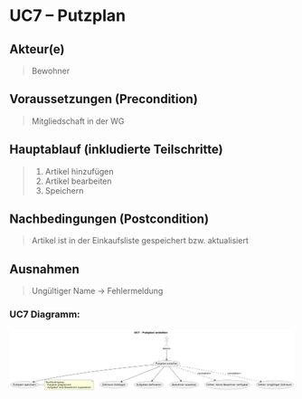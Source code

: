 # UC7 – Putzplan
## Akteur(e)
> Bewohner

## Voraussetzungen (Precondition)
> Mitgliedschaft in der WG

## Hauptablauf (inkludierte Teilschritte)
> 1. Artikel hinzufügen 
> 2. Artikel bearbeiten 
> 3. Speichern


## Nachbedingungen (Postcondition)
> Artikel ist in der Einkaufsliste gespeichert bzw. aktualisiert


## Ausnahmen
> Ungültiger Name → Fehlermeldung



### UC7 Diagramm:
![UCD7.png](https://github.com/wwindrunnerr/flatmate/blob/main/docs/UMLs/Anwendungsfalldiagramme/UCD7.png)
